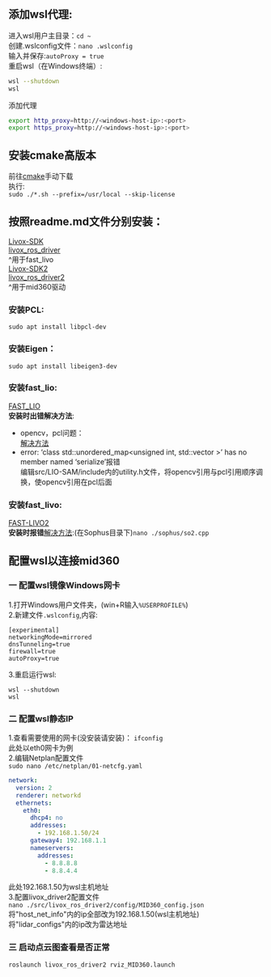 ## 添加wsl代理:
进入wsl用户主目录：`cd ~`  
创建.wslconfig文件：`nano .wslconfig`  
输入并保存:`autoProxy = true`  
重启wsl（在Windows终端）:
```bash
wsl --shutdown
wsl
```
添加代理  
```bash
export http_proxy=http://<windows-host-ip>:<port>
export https_proxy=http://<windows-host-ip>:<port>
```
## 安装cmake高版本  
前往[cmake](https://github.com/Kitware/CMake/releases/)手动下载  
执行:  
`sudo ./*.sh --prefix=/usr/local --skip-license`
## 按照readme.md文件分别安装：  
[Livox-SDK](https://github.com/Livox-SDK/Livox-SDK)  
[livox_ros_driver](https://github.com/Livox-SDK/livox_ros_driver)  
^用于fast_livo  
[Livox-SDK2](https://github.com/Livox-SDK/Livox-SDK2)  
[livox_ros_driver2](https://github.com/Livox-SDK/livox_ros_driver2)  
^用于mid360驱动  
### 安装PCL:  
`sudo apt install libpcl-dev`  
### 安装Eigen：  
`sudo apt install libeigen3-dev`  
### 安装fast_lio:  
[FAST_LIO](https://github.com/SylarAnh/fast_lio_mid360)  
**安装时出错解决方法**:  
- opencv，pcl问题：  
      [解决方法](https://blog.csdn.net/qq_32761549/article/details/126640468)  
- error: ‘class std::unordered_map<unsigned int, std::vector<unsigned int> >’ has no member named ‘serialize’报错  
      编辑src/LIO-SAM/include内的utility.h文件，将opencv引用与pcl引用顺序调换，使opencv引用在pcl后面  
### 安装fast_livo:  
[FAST-LIVO2](https://github.com/hku-mars/FAST-LIVO2?tab=readme-ov-file)  
**安装时报错**[解决方法](https://zhuanlan.zhihu.com/p/398575632):(在Sophus目录下)`nano ./sophus/so2.cpp`  
## 配置wsl以连接mid360
### 一 配置wsl镜像Windows网卡
1.打开Windows用户文件夹，(win+R输入`%USERPROFILE%`)  
2.新建文件`.wslconfig`,内容:  
```
[experimental]
networkingMode=mirrored
dnsTunneling=true
firewall=true
autoProxy=true
```
3.重启运行wsl:  
```
wsl --shutdown
wsl
```
### 二 配置wsl静态IP
1.查看需要使用的网卡(没安装请安装)：
`ifconfig`  
此处以eth0网卡为例  
2.编辑Netplan配置文件  
`sudo nano /etc/netplan/01-netcfg.yaml`  
```yaml
network:
  version: 2
  renderer: networkd
  ethernets:
    eth0:
      dhcp4: no
      addresses:
        - 192.168.1.50/24
      gateway4: 192.168.1.1
      nameservers:
        addresses:
          - 8.8.8.8
          - 8.8.4.4
```  
此处192.168.1.50为wsl主机地址  
3.配置livox_driver2配置文件  
`nano ./src/livox_ros_driver2/config/MID360_config.json`  
将"host_net_info"内的ip全部改为192.168.1.50(wsl主机地址)  
将"lidar_configs"内的ip改为雷达地址  
### 三 启动点云图查看是否正常
`roslaunch livox_ros_driver2 rviz_MID360.launch`


